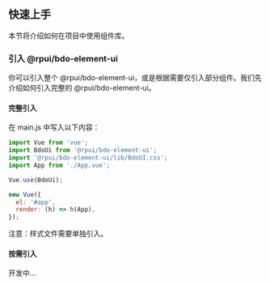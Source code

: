 ## 快速上手

本节将介绍如何在项目中使用组件库。

### 引入 @rpui/bdo-element-ui

你可以引入整个 @rpui/bdo-element-ui，或是根据需要仅引入部分组件。我们先介绍如何引入完整的 @rpui/bdo-element-ui。

#### 完整引入

在 main.js 中写入以下内容：

```javascript
import Vue from 'vue';
import BdoUi from '@rpui/bdo-element-ui';
import '@rpui/bdo-element-ui/lib/BdoUI.css';
import App from './App.vue';

Vue.use(BdoUi);

new Vue({
  el: '#app',
  render: (h) => h(App),
});
```

注意：样式文件需要单独引入。

#### 按需引入

开发中...

<!-- 借助 [babel-plugin-component](https://github.com/QingWei-Li/babel-plugin-component)，我们可以只引入需要的组件，以达到减小项目体积的目的。

首先，安装 babel-plugin-component：

```bash
npm install babel-plugin-component -D
```

然后，将 .babelrc 修改为：

```json
{
  "presets": [["es2015", { "modules": false }]],
  "plugins": [
    [
      "component",
      {
        "libraryName": "jy-required-import",
        "styleLibraryName": "theme"
      }
    ]
  ]
}
```

接下来，如果你只希望引入部分组件，比如 只需要引入素材通用模块中的Content（latex转义html解析），那么需要在 main.js 中写入以下内容：

```javascript
import Vue from 'vue';
import { Input } from 'jy-required-import';
import App from './App.vue';

Vue.component(Input.name, Input);
/* 或写为
 * Vue.use(Input)
 */

new Vue({
  el: '#app',
  render: h => h(App)
});
``` -->
